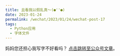 ```yaml
---
title: 且看我以假乱真～(●''●)
date: 2023-01-24
permalink: /wechat/2023/01/24/wechat-post-17
tags:
  - Python应用
  - 字体文件
---
```


妈妈您还担心我写字不好看吗？ [点击跳转至公众号文章](http://mp.weixin.qq.com/s?__biz=MzkxNjM0MzQ0MQ==&mid=2247484300&idx=1&sn=4c5701f74f95396332c71ff32a9f90d4&chksm=c1501c72f6279564c777501396b7eca81e3462b1bb51f9b3f9c42b0dc6241ec1ebe1e89b76e0#rd)。